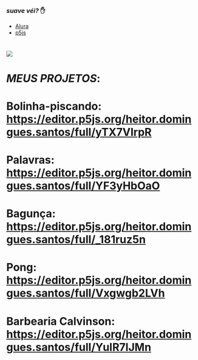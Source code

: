 ### _suave véi?_ ✋
- [Alura](https://www.alura.com.br)
- [p5js](https://editor.p5js.org/)

# ![](https://gifs.eco.br/wp-content/uploads/2022/06/gifs-de-among-us-0.gif)

# _MEUS PROJETOS_:

# Bolinha-piscando: https://editor.p5js.org/heitor.domingues.santos/full/yTX7VIrpR
# Palavras: https://editor.p5js.org/heitor.domingues.santos/full/YF3yHbOaO
# Bagunça: https://editor.p5js.org/heitor.domingues.santos/full/_181ruz5n
# Pong: https://editor.p5js.org/heitor.domingues.santos/full/Vxgwgb2LVh
# Barbearia Calvinson: https://editor.p5js.org/heitor.domingues.santos/full/YuIR7lJMn
